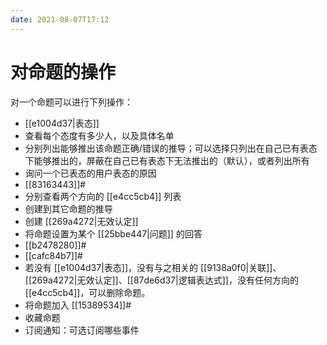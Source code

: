 ```yaml
---
date: 2021-08-07T17:12
---
```


# 对命题的操作

对一个命题可以进行下列操作：

-   [[e1004d37|表态]]
-   查看每个态度有多少人，以及具体名单
-   分别列出能够推出该命题正确/错误的推导；可以选择只列出在自己已有表态下能够推出的，屏蔽在自己已有表态下无法推出的（默认），或者列出所有
-   询问一个已表态的用户表态的原因
-   [[83163443]]#
-   分别查看两个方向的 [[e4cc5cb4]] 列表
-   创建到其它命题的推导
-   创建 [[269a4272|无效认定]]
-   将命题设置为某个 [[25bbe447|问题]] 的回答
-   [[b2478280]]#
-   [[cafc84b7]]#
-   若没有 [[e1004d37|表态]]，没有与之相关的 [[9138a0f0|关联]]、[[269a4272|无效认定]]、[[87de6d37|逻辑表达式]]，没有任何方向的 [[e4cc5cb4]]，可以删除命题。
-   将命题加入 [[15389534]]#
-   收藏命题
-   订阅通知：可选订阅哪些事件
